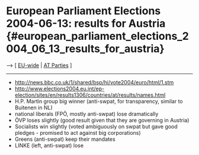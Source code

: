 # European Parliament Elections 2004-06-13: results for Austria {#european_parliament_elections_2004_06_13_results_for_austria}

\--\> \[ [ EU-wide](ElectResu0406En "wikilink") \| [ AT
Parties](ElectAtPart0405De "wikilink") \]

------------------------------------------------------------------------

-   <http://news.bbc.co.uk/1/shared/bsp/hi/vote2004/euro/html/1.stm>
-   <http://www.elections2004.eu.int/ep-election/sites/en/results1306/countries/at/results/names.html>
-   H.P. Martin group big winner (anti-swpat, for transparency, similar
    to Buitenen in NL)
-   national liberals (FPÖ, mostly anti-swpat) lose dramatically
-   ÖVP loses slightly (good result given that they are governing in
    Austria)
-   Socialists win slightly (voted ambiguously on swpat but gave good
    pledges - promised to act against big corporations)
-   Greens (anti-swpat) keep their mandates
-   LINKE (left, anti-swpat) lose
